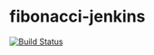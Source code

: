 # fibonacci-jenkins

[![Build Status](http://ec2-18-208-237-113.compute-1.amazonaws.com/buildStatus/icon?job=fibonacci-pipeline)](http://ec2-18-208-237-113.compute-1.amazonaws.com/job/fibonacci-pipeline/)
